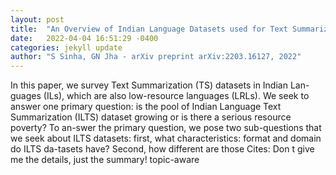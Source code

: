 ```yaml
---
layout: post
title:  "An Overview of Indian Language Datasets used for Text Summarization"
date:   2022-04-04 16:51:29 -0400
categories: jekyll update
author: "S Sinha, GN Jha - arXiv preprint arXiv:2203.16127, 2022"
---
```

In this paper, we survey Text Summarization (TS) datasets in Indian Lan-guages (ILs), which are also low-resource languages (LRLs). We seek to answer one primary question: is the pool of Indian Language Text Summarization (ILTS) dataset growing or is there a serious resource poverty? To an-swer the primary question, we pose two sub-questions that we seek about ILTS datasets: first, what characteristics: format and domain do ILTS da-tasets have? Second, how different are those Cites: Don t give me the details, just the summary! topic-aware